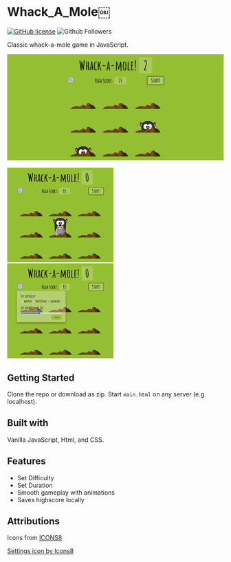 # Whack_A_Mole￼

[![GitHub license](https://img.shields.io/badge/License-MIT-blue.svg)](LICENSE)
![Github Followers](https://img.shields.io/github/followers/shaw8wit?label=Follow)

Classic whack-a-mole game in JavaScript.

<img src="images/screenshots/1.png">

<img src="images/screenshots/2.png" width="49%"/> &nbsp; <img src="images/screenshots/3.png" width="49%"/>

## Getting Started

Clone the repo or download as zip.
Start ```main.html``` on any server (e.g. localhost).

## Built with

Vanilla JavaScript, Html, and CSS.

## Features

+ Set Difficulty
+ Set Duration
+ Smooth gameplay with animations
+ Saves highscore locally

## Attributions

Icons from [ICONS8](https://icons8.com)

<a href="https://icons8.com/icon/42850/settings">Settings icon by Icons8</a>
